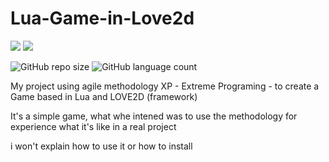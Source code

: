 # Lua-Game-in-Love2d
<p align="left">

  <a href="https://www.linkedin.com/in/vin%C3%ADcius-valle-beraldo-9b85a2208/" alt="Linkedin">
  <img src="https://img.shields.io/badge/-Linkedin-0e76a8?style=flat-square&logo=Linkedin&logoColor=white&link=" /></a>

  <a href="https://www.instagram.com/marquis_cthulhu_styles/" alt="Instagram">
  <img src="https://img.shields.io/badge/-Instagram-DF0174?style=flat-square&labelColor=DF0174&logo=instagram&logoColor=white&link=LINK-DO-SEU-INSTAGRAM"/></a>
</p> 

![GitHub repo size](https://img.shields.io/github/repo-size/MrFahrenhei/Lua-Game-in-Love2d?style=for-the-badge)
![GitHub language count](https://img.shields.io/github/languages/count/MrFahrenhei/Lua-Game-in-Love2d?style=for-the-badge)

My project using agile methodology XP - Extreme Programing - to create a Game based in Lua and LOVE2D (framework)

It's a simple game, what whe intened was to use the methodology for experience what it's like in a real project

i won't explain how to use it or how to install
